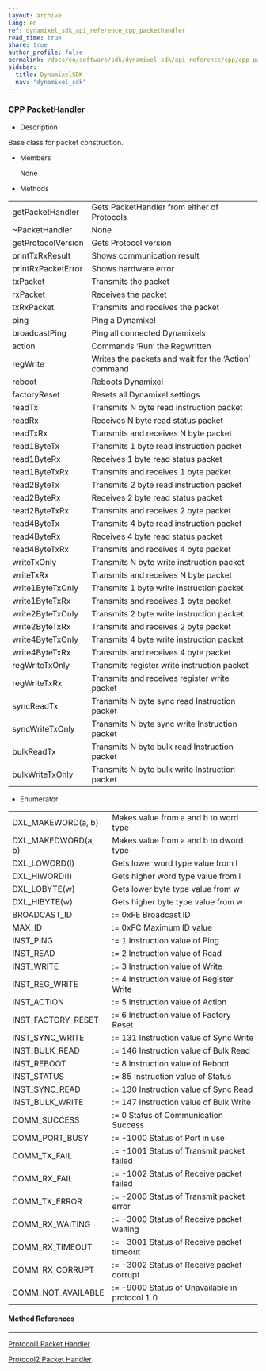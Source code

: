 ```yaml
---
layout: archive
lang: en
ref: dynamixel_sdk_api_reference_cpp_packethandler
read_time: true
share: true
author_profile: false
permalink: /docs/en/software/sdk/dynamixel_sdk/api_reference/cpp/cpp_packethandler
sidebar:
  title: DynamixelSDK
  nav: "dynamixel_sdk"
---
```


<div style="counter-reset: h3 4"></div>
<div style="counter-reset: h2 2"></div>
<div style="counter-reset: h1 5"></div>

### [CPP PacketHandler](#cpp-packethandler)

- Description

Base class for packet construction.

- Members

  None


- Methods

| | |
| ------------- | ------------- |
| getPacketHandler	| Gets PacketHandler from either of Protocols |
| ~PacketHandler	| None |
| getProtocolVersion	| Gets Protocol version |
| printTxRxResult	| Shows communication result |
| printRxPacketError    | Shows hardware error |
| txPacket	| Transmits the packet |
| rxPacket	| Receives the packet |
| txRxPacket	| Transmits and receives the packet |
| ping	| Ping a Dynamixel |
| broadcastPing	| Ping all connected Dynamixels |
| action	| Commands ‘Run’ the Regwritten |
| regWrite	| Writes the packets and wait for the ‘Action’ command |
| reboot	| Reboots Dynamixel |
| factoryReset	| Resets all Dynamixel settings |
| readTx	| Transmits N byte read instruction packet |
| readRx	| Receives N byte read status packet |
| readTxRx	| Transmits and receives N byte packet |
| read1ByteTx	| Transmits 1 byte read instruction packet |
| read1ByteRx	| Receives 1 byte read status packet |
| read1ByteTxRx	| Transmits and receives 1 byte packet |
| read2ByteTx	| Transmits 2 byte read instruction packet |
| read2ByteRx	| Receives 2 byte read status packet |
| read2ByteTxRx	| Transmits and receives 2 byte packet |
| read4ByteTx	| Transmits 4 byte read instruction packet |
| read4ByteRx	| Receives 4 byte read status packet |
| read4ByteTxRx	| Transmits and receives 4 byte packet |
| writeTxOnly	| Transmits N byte write instruction packet |
| writeTxRx	| Transmits and receives N byte packet |
| write1ByteTxOnly	| Transmits 1 byte write instruction packet |
| write1ByteTxRx	| Transmits and receives 1 byte packet |
| write2ByteTxOnly	| Transmits 2 byte write instruction packet |
| write2ByteTxRx	| Transmits and receives 2 byte packet |
| write4ByteTxOnly	| Transmits 4 byte write instruction packet |
| write4ByteTxRx	| Transmits and receives 4 byte packet |
| regWriteTxOnly	| Transmits register write instruction packet |
| regWriteTxRx	| Transmits and receives register write packet |
| syncReadTx	| Transmits N byte sync read Instruction packet |
| syncWriteTxOnly	| Transmits N byte sync write Instruction packet |
| bulkReadTx	| Transmits N byte bulk read Instruction packet |
| bulkWriteTxOnly	| Transmits N byte bulk write Instruction packet |


- Enumerator

| | |
| ------------- | ------------- |
| DXL_MAKEWORD(a, b)	| Makes value from a and b to word type |
| DXL_MAKEDWORD(a, b)	| Makes value from a and b to dword type |
| DXL_LOWORD(l)	| Gets lower word type value from l |
| DXL_HIWORD(l)	| Gets higher word type value from l |
| DXL_LOBYTE(w)	| Gets lower byte type value from w |
| DXL_HIBYTE(w)	| Gets higher byte type value from w |
| BROADCAST_ID  | := 0xFE	Broadcast ID |
| MAX_ID  | := 0xFC	Maximum ID value |
| INST_PING  | := 1	Instruction value of Ping |
| INST_READ  | := 2	Instruction value of Read |
| INST_WRITE  | := 3	Instruction value of Write |
| INST_REG_WRITE  | := 4	Instruction value of Register Write |
| INST_ACTION  | := 5	Instruction value of Action |
| INST_FACTORY_RESET  | := 6	Instruction value of Factory Reset |
| INST_SYNC_WRITE  | := 131	Instruction value of Sync Write |
| INST_BULK_READ  | := 146	Instruction value of Bulk Read |
| INST_REBOOT  | := 8	Instruction value of Reboot |
| INST_STATUS  | := 85	Instruction value of Status |
| INST_SYNC_READ  | := 130	Instruction value of Sync Read |
| INST_BULK_WRITE  | := 147		Instruction value of Bulk Write |
| COMM_SUCCESS  | := 0	Status of Communication Success |
| COMM_PORT_BUSY  | := -1000	Status of Port in use |
| COMM_TX_FAIL  | := -1001	Status of Transmit packet failed |
| COMM_RX_FAIL  | := -1002	Status of Receive packet failed |
| COMM_TX_ERROR  | := -2000	Status of Transmit packet error |
| COMM_RX_WAITING  | := -3000	Status of Receive packet waiting |
| COMM_RX_TIMEOUT  | := -3001	Status of Receive packet timeout |
| COMM_RX_CORRUPT  | := -3002	Status of Receive packet corrupt |
| COMM_NOT_AVAILABLE  | := -9000	Status of Unavailable in protocol 1.0 |


#### Method References
----------------------------------------------

[Protocol1 Packet Handler](/docs/en/software/sdk/dynamixel_sdk/api_reference/cpp/cpp_protocol1packethandler)

[Protocol2 Packet Handler](/docs/en/software/sdk/dynamixel_sdk/api_reference/cpp/cpp_protocol2packethandler)
